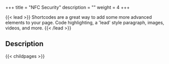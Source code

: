 +++
title = "NFC Security"
description = ""
weight = 4
+++


{{< lead >}}
Shortcodes are a great way to add some more advanced elements to your page. Code highlighting, a 'lead' style paragraph, images, videos, and more.
{{< /lead >}}

## Description

{{< childpages >}}